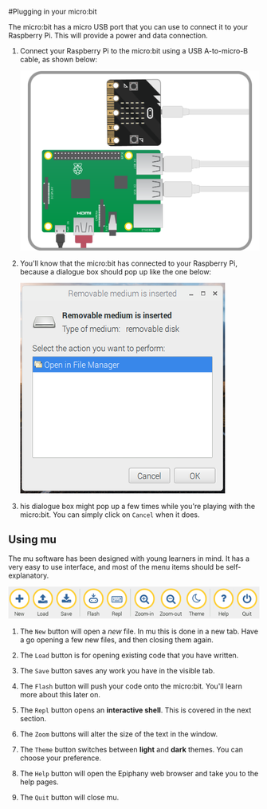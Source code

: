 

#Plugging in your micro:bit

The micro:bit has a micro USB port that you can use to connect it to your Raspberry Pi.
This will provide a power and data connection.

1. Connect your Raspberry Pi to the micro:bit using a USB A-to-micro-B cable, as shown below:

    ![usb setup](images/usb.png)

1. You'll know that the micro:bit has connected to your Raspberry Pi, because a dialogue box should
pop up like the one below:

    ![screen2](images/screen2.png)
    
1. his dialogue box might pop up a few times while you're playing with the
micro:bit. You can simply click on `Cancel` when it does.

##  Using mu

The mu software has been designed with young learners in mind. It has a very easy to use interface, and most of the menu items should be self-explanatory.

![screen3](images/screen3.png)

1. The `New` button will open a *new* file. In mu this is done in a new tab. Have a go opening a few new files, and then closing them again.

1. The `Load` button is for opening existing code that you have written.

1. The `Save` button saves any work you have in the visible tab.

1. The `Flash` button will push your code onto the micro:bit. You'll learn more about this later on.

1. The `Repl` button opens an **interactive shell**. This is covered in the next section.

1. The `Zoom` buttons will alter the size of the text in the window.

1. The `Theme` button switches between **light** and **dark** themes. You can choose your preference.

1. The `Help` button will open the Epiphany web browser and take you to the help pages.

1. The `Quit` button will close mu.
